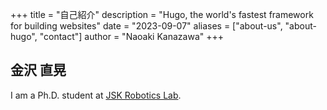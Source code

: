+++
title = "自己紹介"
description = "Hugo, the world's fastest framework for building websites"
date = "2023-09-07"
aliases = ["about-us", "about-hugo", "contact"]
author = "Naoaki Kanazawa"
+++

## 金沢 直晃

I am a Ph.D. student at [JSK Robotics Lab](http://www.jsk.t.u-tokyo.ac.jp/ ).
